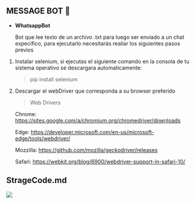 ## MESSAGE BOT 🤖

- **WhatsappBot**

   Bot que lee texto de un archivo .txt para luego ser enviado a un chat expecifico, para    ejecutarlo necesitarás realiar los siguientes pasos previos
   
 1. Instalar selenium, si ejecutas el siguiente comando en la consola de tu sistema operativo se descargara automaticamente:
    >   pip install selenium

 1. Descargar el webDriver que corresponda a su browser preferido
    >  Web Drivers

    Chrome:
     https://sites.google.com/a/chromium.org/chromedriver/downloads
	 
    Edge:
    https://developer.microsoft.com/en-us/microsoft-edge/tools/webdriver/
	
    Mozzilla:
    https://github.com/mozilla/geckodriver/releases
	
    Safari:
    https://webkit.org/blog/6900/webdriver-support-in-safari-10/


## StrageCode.md

![](https://avatars.githubusercontent.com/u/79027421?s=200&v=4)
